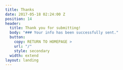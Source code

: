 ```yaml
---
title: Thanks
date: 2017-05-18 02:24:00 Z
position: 14
header:
  title: Thank you for submitting!
  body: "### Your info has been successfully sent."
  button:
    copy: RETURN TO HOMEPAGE >
    url: "/"
    style: secondary
  width: extend
layout: landing
---
```



